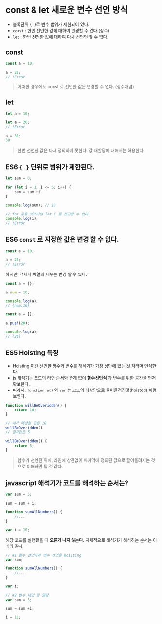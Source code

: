# const & let 새로운 변수 선언 방식

- 블록단위 `{ }`로 변수 범위가 제한되어 있다.
- `const` : 한번 선언한 값에 대하여 변경할 수 없다.(상수)
- `let` : 한번 선언한 값에 대하여 다시 선언언 할 수 없다.

## const
```js
const a = 10;

a = 20;
// !Error

```
> 어떠한 경우에도 const 로 선언한 값은 변경할 수 없다. (상수개념)

## let
```js
let a = 10;

let a = 20;
// !Error

a = 30;
30
```
> 한번 선언한 값은 다시 정의하지 못한다.
> 값 재할당에 대해서는 허용한다.

## ES6 `{ }` 단위로 범위가 제한된다.
```js
let sum = 0;

for (let i = 1; i <= 5; i++) {
	sum = sum +i
}

console.log(sum); // 10

// for 문을 벗어나면 let i 를 접근할 수 없다.
console.log(i);
// !Error
```

## ES6 `const` 로 지정한 값은 변경 할 수 없다.
```js
const a = 10;

a = 20;
// !Error
```

하지만, 객체나 배열의 내부는 변경 할 수 있다.

```js
const a = {};

a.num = 10;

console.log(a);
// {num:10}

const a = [];

a.push(20);

console.log(a);
// [20]
```

## ES5 Hoisting 특징
- Hoisting 이란 선언한 함수와 변수를 해석기가 가장 상단에 있는 것 처러머 인식한다.
- js 해석기는  코드의 라인 순서와 관계 없이 **함수선언식** 과 변수를 위한 공간을 먼저 확보한다.
- 따라서, `function a()` 와 `var` 는 코드의 최상단으로 끌어올려진것(hoisted) 처럼 보인다.

```js
function willBeOveridden() {
	return 10;
}

// 내가 예상한 값은 10
willBeOveridden()
// 결과값은 5

willBeOveridden() {
	return 5;
}
```
> 함수가 선언된 위치, 라인에 상관없이 마지막에 정의된 값으로 끌어올려지는 것으로 이해하면 될 것 같다.

## javascript 해석기가 코드를 해석하는 순서는?
```js
var sum = 5;

sum = sum + i;

function sumAllNumbers() {
	//...
}

var i = 10;
```

해당 코드를 실행했을 때 **오류가 나지 않는다.** 자체적으로 해석기가 해석하는 순서는 아래와 같다.

```js
// #1 함수 선언식과 변수 선언을 hoisting
var sum;

function sumAllNumbers() {
	//...
}

var i;

// #2 변수 대입 및 할당
var sum = 5;

sum = sum +i;

i = 10;
```


